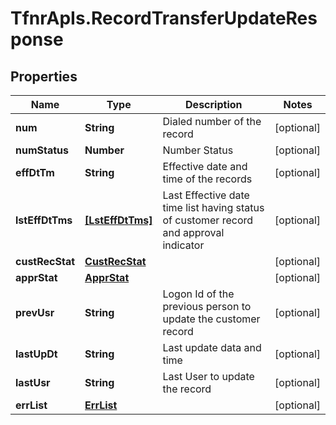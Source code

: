 # TfnrApIs.RecordTransferUpdateResponse

## Properties
Name | Type | Description | Notes
------------ | ------------- | ------------- | -------------
**num** | **String** | Dialed number of the record  | [optional] 
**numStatus** | **Number** | Number Status | [optional] 
**effDtTm** | **String** | Effective date and time of the records | [optional] 
**lstEffDtTms** | [**[LstEffDtTms]**](LstEffDtTms.md) | Last Effective date time list having status of customer record and approval indicator | [optional] 
**custRecStat** | [**CustRecStat**](CustRecStat.md) |  | [optional] 
**apprStat** | [**ApprStat**](ApprStat.md) |  | [optional] 
**prevUsr** | **String** | Logon Id of the previous person to update the customer record  | [optional] 
**lastUpDt** | **String** | Last update data and time | [optional] 
**lastUsr** | **String** | Last User to update the record | [optional] 
**errList** | [**ErrList**](ErrList.md) |  | [optional] 


